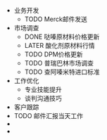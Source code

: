 - 业务开发
	- TODO Merck邮件发送
- 市场调查
	- DONE 哒嗪原材料价格更新
	- LATER 酸化剂原材料行情
	- TODO DPM价格更新
	- TODO 普瑞巴林市场调查
	- TODO 查阿嗪米特进口标准
- 工作优化
	- 专业技能提升
	- 谈判沟通技巧
- 客户跟踪
- TODO 邮件汇报当天工作
-
-